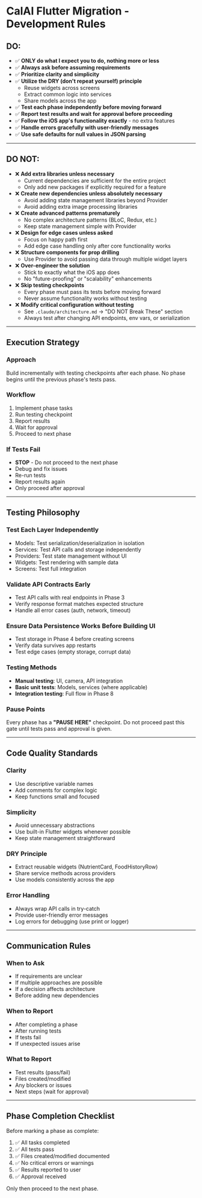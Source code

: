 # CalAI Flutter Migration - Development Rules

## DO:
- ✅ **ONLY do what I expect you to do, nothing more or less**
- ✅ **Always ask before assuming requirements**
- ✅ **Prioritize clarity and simplicity**
- ✅ **Utilize the DRY (don't repeat yourself) principle**
  - Reuse widgets across screens
  - Extract common logic into services
  - Share models across the app
- ✅ **Test each phase independently before moving forward**
- ✅ **Report test results and wait for approval before proceeding**
- ✅ **Follow the iOS app's functionality exactly** - no extra features
- ✅ **Handle errors gracefully with user-friendly messages**
- ✅ **Use safe defaults for null values in JSON parsing**

---

## DO NOT:
- ❌ **Add extra libraries unless necessary**
  - Current dependencies are sufficient for the entire project
  - Only add new packages if explicitly required for a feature
- ❌ **Create new dependencies unless absolutely necessary**
  - Avoid adding state management libraries beyond Provider
  - Avoid adding extra image processing libraries
- ❌ **Create advanced patterns prematurely**
  - No complex architecture patterns (BLoC, Redux, etc.)
  - Keep state management simple with Provider
- ❌ **Design for edge cases unless asked**
  - Focus on happy path first
  - Add edge case handling only after core functionality works
- ❌ **Structure components for prop drilling**
  - Use Provider to avoid passing data through multiple widget layers
- ❌ **Over-engineer the solution**
  - Stick to exactly what the iOS app does
  - No "future-proofing" or "scalability" enhancements
- ❌ **Skip testing checkpoints**
  - Every phase must pass its tests before moving forward
  - Never assume functionality works without testing
- ❌ **Modify critical configuration without testing**
  - See `.claude/architecture.md` → "DO NOT Break These" section
  - Always test after changing API endpoints, env vars, or serialization

---

## Execution Strategy

### Approach
Build incrementally with testing checkpoints after each phase. No phase begins until the previous phase's tests pass.

### Workflow
1. Implement phase tasks
2. Run testing checkpoint
3. Report results
4. Wait for approval
5. Proceed to next phase

### If Tests Fail
- **STOP** - Do not proceed to the next phase
- Debug and fix issues
- Re-run tests
- Report results again
- Only proceed after approval

---

## Testing Philosophy

### Test Each Layer Independently
- Models: Test serialization/deserialization in isolation
- Services: Test API calls and storage independently
- Providers: Test state management without UI
- Widgets: Test rendering with sample data
- Screens: Test full integration

### Validate API Contracts Early
- Test API calls with real endpoints in Phase 3
- Verify response format matches expected structure
- Handle all error cases (auth, network, timeout)

### Ensure Data Persistence Works Before Building UI
- Test storage in Phase 4 before creating screens
- Verify data survives app restarts
- Test edge cases (empty storage, corrupt data)

### Testing Methods
- **Manual testing**: UI, camera, API integration
- **Basic unit tests**: Models, services (where applicable)
- **Integration testing**: Full flow in Phase 8

### Pause Points
Every phase has a **"PAUSE HERE"** checkpoint. Do not proceed past this gate until tests pass and approval is given.

---

## Code Quality Standards

### Clarity
- Use descriptive variable names
- Add comments for complex logic
- Keep functions small and focused

### Simplicity
- Avoid unnecessary abstractions
- Use built-in Flutter widgets whenever possible
- Keep state management straightforward

### DRY Principle
- Extract reusable widgets (NutrientCard, FoodHistoryRow)
- Share service methods across providers
- Use models consistently across the app

### Error Handling
- Always wrap API calls in try-catch
- Provide user-friendly error messages
- Log errors for debugging (use print or logger)

---

## Communication Rules

### When to Ask
- If requirements are unclear
- If multiple approaches are possible
- If a decision affects architecture
- Before adding new dependencies

### When to Report
- After completing a phase
- After running tests
- If tests fail
- If unexpected issues arise

### What to Report
- Test results (pass/fail)
- Files created/modified
- Any blockers or issues
- Next steps (wait for approval)

---

## Phase Completion Checklist

Before marking a phase as complete:
1. ✅ All tasks completed
2. ✅ All tests pass
3. ✅ Files created/modified documented
4. ✅ No critical errors or warnings
5. ✅ Results reported to user
6. ✅ Approval received

Only then proceed to the next phase.
